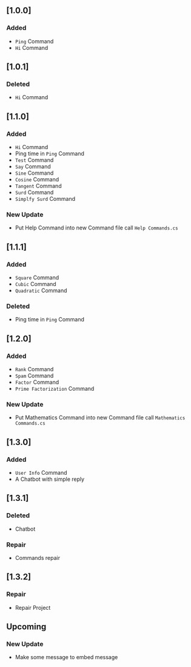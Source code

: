 ## [1.0.0]
### Added
+ `Ping` Command
+ `Hi` Command

## [1.0.1]
### Deleted
- `Hi` Command

## [1.1.0]
### Added
+ `Hi` Command
+ Ping time in `Ping` Command
+ `Test` Command
+ `Say` Command
+ `Sine` Command
+ `Cosine` Command
+ `Tangent` Command
+ `Surd` Command
+ `Simplfy Surd` Command

### New Update
+ Put Help Command into new Command file call `Help Commands.cs`

## [1.1.1]
### Added
+ `Square` Command
+ `Cubic` Command
+ `Quadratic` Command

### Deleted
- Ping time in `Ping` Command

## [1.2.0]
### Added
+ `Rank` Command
+ `Spam` Command
+ `Factor` Command
+ `Prime Factorization` Command

### New Update
+ Put Mathematics Command into new Command file call `Mathematics Commands.cs`

## [1.3.0]
### Added
+ `User Info` Command
+ A Chatbot with simple reply

## [1.3.1]
### Deleted
- Chatbot

### Repair
+ Commands repair

## [1.3.2]
### Repair
+ Repair Project

## Upcoming
### New Update
+ Make some message to embed message
